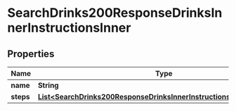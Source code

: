 

# SearchDrinks200ResponseDrinksInnerInstructionsInner


## Properties

| Name | Type | Description | Notes |
|------------ | ------------- | ------------- | -------------|
|**name** | **String** |  |  [optional] |
|**steps** | [**List&lt;SearchDrinks200ResponseDrinksInnerInstructionsInnerStepsInner&gt;**](SearchDrinks200ResponseDrinksInnerInstructionsInnerStepsInner.md) |  |  [optional] |



